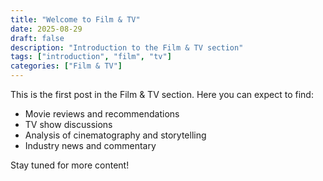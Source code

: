 ```yaml
---
title: "Welcome to Film & TV"
date: 2025-08-29
draft: false
description: "Introduction to the Film & TV section"
tags: ["introduction", "film", "tv"]
categories: ["Film & TV"]
---
```


This is the first post in the Film & TV section. Here you can expect to find:

- Movie reviews and recommendations
- TV show discussions
- Analysis of cinematography and storytelling
- Industry news and commentary

Stay tuned for more content!
